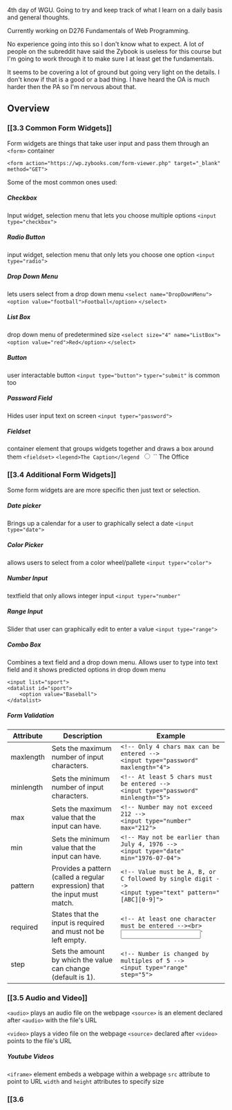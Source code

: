 4th day of WGU. Going to try and keep track of what I learn on a daily basis and general thoughts. 

Currently working on D276 Fundamentals of Web Programming. 

No experience going into this so I don't know what to expect. A lot of people on the subreddit have said the Zybook is useless for this course but I'm going to work through it to make sure I at least get the fundamentals. 

It seems to be covering a lot of ground but going very light on the details. I don't know if that is a good or a bad thing. I have heard the OA is much harder then the PA so I'm nervous about that. 
## Overview 
### [[3.3 Common Form Widgets]]

Form widgets are things that take user input and pass them through an `<form>` container
```
<form action="https://wp.zybooks.com/form-viewer.php" target="_blank" method="GET">
```

Some of the most common ones used:
##### Checkbox
Input widget, selection menu that lets you choose multiple options 
`<input type="checkbox">`

##### Radio Button 
input widget, selection menu that only lets you choose one option 
`<input type="radio">`

##### Drop Down Menu
lets users select from a drop down menu
`<select name="DropDownMenu">`
	`<option value="football">Football</option>`
`</select>`

##### List Box
drop down menu of predetermined size
`<select size="4" name="ListBox">`
	`<option value="red">Red</option>`
`</select>`

##### Button 
user interactable button 
`<input type="button">`
	`typer="submit"` is common too 

##### Password Field
Hides user input text on screen
`<input typer="password">`

##### Fieldset
container element that groups widgets together and draws a box around them 
`<fieldset>`
	`<legend>The Caption</legend
	`<input type="radio" name="sitcom" value="The Office" id="theOffice">
 `` <label for="theOffice">The Office</label>


### [[3.4 Additional Form Widgets]]

Some form widgets are are more specific then just text or selection. 

##### Date picker 
Brings up a calendar for a user to graphically select a date 
`<input type="date">`

##### Color Picker
allows users to select from a color wheel/pallete 
`<input typer="color">`

##### Number Input 
textfield that only allows integer input 
`<input typer="number"`

##### Range Input
Slider that user can graphically edit to enter a value
`<input type="range">`

##### Combo Box
Combines a text field and a drop down menu. Allows user to type into text field and it shows predicted options in drop down menu 
```
<input list="sport">
<datalist id="sport">
	<option value="Baseball">
</datalist>
```

##### Form Validation 

| Attribute | Description                                                                 | Example                                                                                                    |
| --------- | --------------------------------------------------------------------------- | ---------------------------------------------------------------------------------------------------------- |
| maxlength | Sets the maximum number of input characters.                                | `<!-- Only 4 chars max can be entered -->`<br>`<input type="password" maxlength="4">`                      |
| minlength | Sets the minimum number of input characters.                                | `<!-- At least 5 chars must be entered -->`<br>`<input type="password" minlength="5">`                     |
| max       | Sets the maximum value that the input can have.                             | `<!-- Number may not exceed 212 -->`<br>`<input type="number" max="212">`                                  |
| min       | Sets the minimum value that the input can have.                             | `<!-- May not be earlier than July 4, 1976 -->`<br>`<input type="date" min="1976-07-04">`                  |
| pattern   | Provides a pattern (called a regular expression) that the input must match. | `<!-- Value must be A, B, or C followed by single digit -->`<br>`<input type="text" pattern="[ABC][0-9]">` |
| required  | States that the input is required and must not be left empty.               | `<!-- At least one character must be entered --><br>`<input type=" password " required>`                   |
| step      | Sets the amount by which the value can change (default is 1).               | `<!-- Number is changed by multiples of 5 -->`<br>`<input type="range" step="5">`                          |

### [[3.5 Audio and Video]]

`<audio>` plays an audio file on the webpage
	`<source>` is an element declared after `<audio>` with the file's URL

`<video>` plays a video file on the webpage
	`<source>` declared after `<video>` points to the file's URL 

##### Youtube Videos
`<iframe>` element embeds a webpage within a webpage 
	`src` attribute to point to URL 
	`width` and `height` attributes to specify size

### [[3.6 <script> and <style>]]

`<script>` element allows webpage to include executable code
	assumes JS unless noted otherwise with the `type` attribute

`<style>` element allows CSS directly in an HTML file 
	placed in the HTML's `<head>` container

### [[3.7 HTML Developer Guidelines]]
* Use Closing tags
* Avoid self-closing tags
	i.e `<br />` 
* Use quotes for Attribute values
* use double quotes
* Use boolean attributes concisely
* start block elements on new line
	i.e `<p> <table> or <ol>`
* Indent nested elements consistently 
* Separate content from presentation and functionality 
* Use CSS for Layout
* Validate HTML 

### [[4.1 Intro to XML]]
XML is a markup language that is used to structure data 
Not necessarily meant to be displayed
Can create your own tags in XML not limited to predefined tags like HTML 
XML Tags follow 1 of 2 formats 
	Element tags:
		`<city>"LA"</city>`
	Self-closing tags:
		`<hierarchy title="United States"/>`

### [[5.1 Using CSS in HTML]]
CSS has Selectors and Declarations
##### Applying CSS 
1. inline - directly in the `style` attribute of an element
2. embedded, CSS directly in the `<head>` using `<style>`
3. External style sheet, uses `<link href="URL" rel="stylesheet">`
##### Inheritance and Conflict
Inheritance
	style cascades down from parent to child, children inherit parent styles
Conflict
	if styles conflict, chooses the most specific declaration, i.e further nested you go the styling takes priority 

### [[5.2 Basic Selectors]]
##### Element, Class, ID Selectors
Element selector 
	styles based on element type
	`p {color: blue;}`
Class selector
	styles based on class
	`.byClass {color: blue;}`
ID selector
	matches based on ID 
	`#byID {color: blue;}`

Classes
	devs can assign elements to classes 
	`class="myClass secondClass"` attribute 
		can have multiple classes for 1 element

##### Descendant Selector
selects element if it's a descendant 
	`h2 em {color: blue;}`
		all `em` elements that are children of a `h2` element will be styled

##### Pseudo-Class  Selector
matches elements based on user behavior or metainformation 
uses `:` to specify 
	`a:hover {color: blue;}
		Anchor element would become blue when user hovers over it

### [[5.3 Advanced Selectors]]

##### Universal Selector
selects all elements in the HTML 
`*` 
##### Multiple Selectors
can put multiple elements on the same line 
`ul, ol {color: blue;}`
	makes both `ul` and `ol` elements blue

##### Child Selectors
match elements that are direct descendants of an element
`p > em {color: blue;}`
	all `em` elements that are direct children of any `p` element will be blue
##### Sibling Selectors
General Sibling Selector
	matches elements that have the same parent, but don't need to be directly next to each other 
	`p ~ em {color: white;}`

Adjacent Sibling Selector
	matches elements that have same parent and are directly next to each other 
	`h1 + p {color: white}`

##### Attribute Selector
matches elements with specific attribute or attribute value
	`a[target="_blank"] {color: blue;}` 
		any anchor elements with a target set to blank would be blue 
##### Pseudo-Element Selector
matches part of the elements 
	`li::after {color: blue;}`
	element after `li` would be blue 

### [[5.4 Common Properties]]
##### Color Property
can style an element by name, RGB value, Hexadecimal, and HSL value
	RGBa and HSLa have alpha values for transparency 
##### Background Properties
background-color
background-image
background
##### Float and Clear Properties
controls how text flows around elements
`float` controls text wrapping around elements like an image
`clear` moves elements below floated elements 
##### Display Property 
`inline` makes the element display as an inline 
`block` displays element as a block 
`none` hides the element
`inline-block` display content as a block, but formatted as an inline
`list-item` displays content as a list item 
##### CSS Variable
custom CSS property that defines a value
declare variable 
	selector with a variable scope
		`:root` for global scope
	`--my--variable: red;`
access variable
	`var(--my--variable)`

### [[5.5 Font and Text Properties]]
##### Font Properties
`font-family`
`font-size`
`font-weight`
`font-style`
`font-variant`
`font`
##### Font Sizes
Predefined sizes 
	`xx-small, x-small, small, medium, large, x-large, xx-large`

Absolute Sizes
	`cm`
	`mm`
	`in`
	`px` - 1px = 1/96"
	`pt` -1pt = 1/72"
	`pc` - 1pc = 12pt

Relative Size
	`em` - relative to font size
		`2em` = 2x current font
	`rem` - relative to root element's font size
		`1.5rem` = 1.5x `<html>` element font size
	`vw` - 1% of the viewport's width
		`1vw` = 1% of the browser's width
	`vh` - 1% of the viewport's height
		`1vh` = 1% of the browsers height
	`%` percentage of element's size
		`120%` = 20% larger element
##### Text Properties
`text-align`
`text-decoration`
`text-transform`
`text-indent`

### [[5.6 Box Model]]
##### Box Model Components 
HTML are just boxes nested in boxes 
	Content 
	Padding 
		always transparent, box around content
	Border
		contains padded content 
		default transparent but can be colored
	Margin
		contains all 3 boxes, transparent
`padding` `border` `margin` 

Render Rules:
- content displayed with background according to element background
- padding transparent unless background color, then same color as background
- border can be colored or transparent, transparent would be same color as background
- margin is transparent, will display using background color of parent element 
##### Box Sizing
`padding` and `margin` can have 4 passed valued 
1 value
	describes every side around box
2 values
	top/bottom and right/left
3 values
	top, right/left, bottom 
4 values
	all sides
##### Content Width and Height
block elements span width of parent element unless changed 
	`width` and `height` attributes
Inline elements cannot change their size unless changed to 
	`inline-block` format 
##### Margin Collapsing and Horizontal Centering
Vertical margins can sometimes combine and collapse into a single vertical space
Horizontal margins never collapse
Resulting Margin Size:
	top element -> bottom margin 
	bottom element -> top margin 
		If the top element's bottom margin is > bottom element's top margin then the top element's bottom margin will be displayed 
